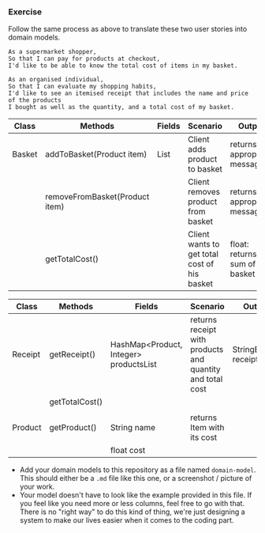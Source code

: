 ### Exercise

Follow the same process as above to translate these two user stories into domain models.

```
As a supermarket shopper,
So that I can pay for products at checkout,
I'd like to be able to know the total cost of items in my basket.
```
```
As an organised individual,
So that I can evaluate my shopping habits,
I'd like to see an itemised receipt that includes the name and price of the products
I bought as well as the quantity, and a total cost of my basket.
```


| Class  | Methods                        | Fields        | Scenario                                     | Output                       |
|--------|--------------------------------|---------------|----------------------------------------------|------------------------------|
| Basket | addToBasket(Product item)      | List<Product> | Client adds product to basket                | returns appropriate message  |
|        | removeFromBasket(Product item) |               | Client removes product from basket           | returns appropriate message  |
|        | getTotalCost()                 |               | Client wants to get total cost of his basket | float: returns sum of basket |


| Class   | Methods        | Fields                                 | Scenario                                                  | Output                |
|---------|----------------|----------------------------------------|-----------------------------------------------------------|-----------------------|
| Receipt | getReceipt()   | HashMap<Product, Integer> productsList | returns receipt with products and quantity and total cost | StringBuilder receipt |
|         | getTotalCost() |                                        |                                                           |                       |
|         |                |                                        |                                                           |                       |
| Product | getProduct()   | String name                            | returns Item with its cost                                |                       |
|         |                | float cost                             |                                                           |                       |



- Add your domain models to this repository as a file named `domain-model`. This should either be a `.md` file like this one, or a screenshot / picture of your work.
- Your model doesn't have to look like the example provided in this file. If you feel like you need more or less columns, feel free to go with that. There is no "right way" to do this kind of thing, we're just designing a system to make our lives easier when it comes to the coding part.